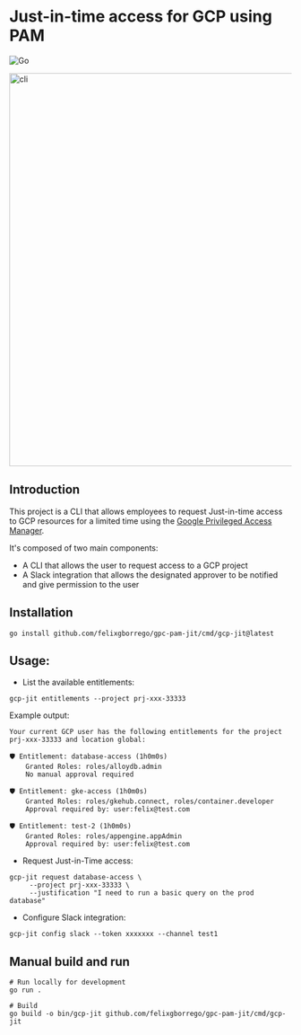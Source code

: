 # Just-in-time access for GCP using PAM

![Go](docs/imgs/c4-diagram-context.jpg)


<img src="docs/imgs/cli-show.gif" alt="cli" width="700px">

## Introduction

This project is a CLI that allows employees to request Just-in-time access to GCP resources for a limited time using the
[Google Privileged Access Manager](https://cloud.google.com/iam/docs/pam-overview).

It's composed of two main components:

* A CLI that allows the user to request access to a GCP project
* A Slack integration that allows the designated approver to be notified and give permission to the user

## Installation

```
go install github.com/felixgborrego/gpc-pam-jit/cmd/gcp-jit@latest
```

## Usage:

* List the available entitlements:
  
```shell
gcp-jit entitlements --project prj-xxx-33333
```

Example output:

```shell
Your current GCP user has the following entitlements for the project prj-xxx-33333 and location global:

🛡️ Entitlement: database-access (1h0m0s)
    Granted Roles: roles/alloydb.admin
    No manual approval required

🛡️ Entitlement: gke-access (1h0m0s)
    Granted Roles: roles/gkehub.connect, roles/container.developer
    Approval required by: user:felix@test.com

🛡️ Entitlement: test-2 (1h0m0s)
    Granted Roles: roles/appengine.appAdmin
    Approval required by: user:felix@test.com

```

* Request Just-in-Time access:

```shell
gcp-jit request database-access \
     --project prj-xxx-33333 \
     --justification "I need to run a basic query on the prod database"
```

* Configure Slack integration:
```shell
gcp-jit config slack --token xxxxxxx --channel test1
```

## Manual build and run

```shell
# Run locally for development
go run .

# Build
go build -o bin/gcp-jit github.com/felixgborrego/gpc-pam-jit/cmd/gcp-jit
```
